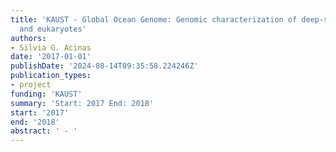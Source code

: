 ```yaml
---
title: 'KAUST - Global Ocean Genome: Genomic characterization of deep-sea prokaryotes
  and eukaryotes'
authors:
- Silvia G. Acinas
date: '2017-01-01'
publishDate: '2024-08-14T09:35:58.224246Z'
publication_types:
- project
funding: 'KAUST'
summary: 'Start: 2017 End: 2018'
start: '2017'
end: '2018'
abstract: ' - '
---
```

